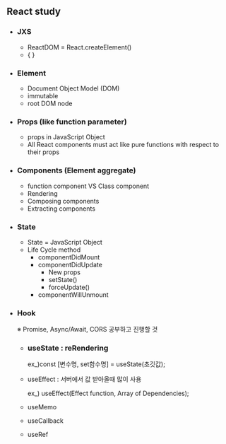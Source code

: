 ## React study

- ### JXS
  - ReactDOM = React.createElement()
  - { }
- ### Element
  - Document Object Model (DOM)
  - immutable
  - root DOM node
- ### Props (like function parameter)
  - props in JavaScript Object
  - All React components must act like pure functions with respect to their props
- ### Components (Element aggregate)
  - function component VS Class component
  - Rendering
  - Composing components
  - Extracting components
- ### State
  - State = JavaScript Object
  - Life Cycle method
    - componentDidMount
    - componentDidUpdate
      - New props
      - setState()
      - forceUpdate()
    - componentWillUnmount
- ### Hook

  ※ Promise, Async/Await, CORS 공부하고 진행할 것

  - ### useState : reRendering
    ex_)const [변수명, set함수명] = useState(초깃값);
  - useEffect : 서버에서 값 받아올때 많이 사용
    
    ex_) useEffect(Effect function, Array of Dependencies);
  - useMemo
  - useCallback
  - useRef
